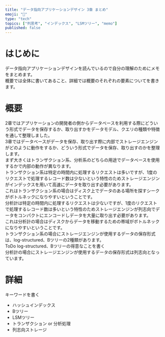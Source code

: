 ```yaml
---
title: "データ指向アプリケーションデザイン 3章 まとめ"
emoji: "🎩"
type: "tech"
topics: ["列思考", "インデックス", "LSMツリー", "memo"]
published: false
---
```


# はじめに
データ指向アプリケーションデザインを読んでいるので自分の理解のためにメモをまとめます。  
概要では全体に書いてあること、詳細では概要のそれぞれの要素についてを書きます。

# 概要
2章ではアプリケーションの開発者の側からデータベースを利用する際にどういう形式でデータを保存するか、取り出すかをデータモデル、クエリの種類や特徴を通して整理しました。  
3章ではデータベースがデータを保存、取り出す際に内部でストレージエンジンがどのように動作をするか、どういう形式でデータを保存、取り出すのかを整理します。  
まず大きくはトランザクション系、分析系のどちらの用途でデータベースを使用するかで内部の動作が異なります。  
トランザクション系は特定の時間内に処理するリクエストは多いですが、1度のリクエストで処理するレコード数は少ないという特性のためストレージエンジンがインデックスを用いて高速にデータを取り出す必要があります。  
これはトランザクション系の場合はディスク上でデータのある場所を探すシークがボトルネックになりやすいということです。  
分析計は特定の時間内に処理するリクエストは少ないですが、1度のリクエストで処理するレコード数は多いという特性のためストレージエンジンが列志向でデータをコンパクトにエンコードしデータを大量に取り出す必要があります。  
これは分析計の場合はディスクからデータを移動するための帯域がボトルネックになりやすいということです。  
トランザクション系の場合にストレージエンジンが使用するデータの保存形式は、log-structured、Bツリーの2種類があります。  
ToDo log-structured、Bツリーの得意なことを書く  
分析計の場合にストレージエンジンが使用するデータの保存形式は列志向となっています。


# 詳細
キーワードを書く
- ハッシュインデックス
- Bツリー
- LSMツリー
- トランザクション or 分析処理
- 列志向ストレージ
